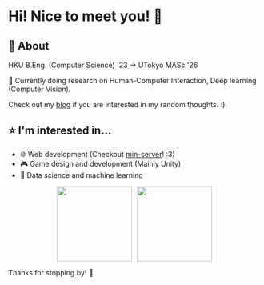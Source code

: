 # Hi! Nice to meet you! 👋

<!--
**louishhy/louishhy** is a ✨ _special_ ✨ repository because its `README.md` (this file) appears on your GitHub profile.

Here are some ideas to get you started:

- 🔭 I’m currently working on ...
- 🌱 I’m currently learning ...
- 👯 I’m looking to collaborate on ...
- 🤔 I’m looking for help with ...
- 💬 Ask me about ...
- 📫 How to reach me: ...
- 😄 Pronouns: ...
- ⚡ Fun fact: ...
-->

## 💬 About
HKU B.Eng. (Computer Science) '23 -> UTokyo MASc '26

🔭 Currently doing research on Human-Computer Interaction, Deep learning (Computer Vision).

Check out my [blog](https://blog.louishhy.com) if you are interested in my random thoughts. :)

## ⭐ I'm interested in...
- 🌐 Web development (Checkout [min-server](https://github.com/louishhy/min-server)! :3)
- 🎮 Game design and development (Mainly Unity)
- 🤖 Data science and machine learning

<p align="center">
  <div style="display: flex; justify-content: center; align-items: center; flex-direction: row;">
      <img height="150px" src="https://github-readme-stats.vercel.app/api?username=louishhy&show_icons=true&theme=default&rank_icon=github" style="margin-right: 10px;" />
      <img height="150px" src="https://github-readme-stats.vercel.app/api/top-langs/?username=louishhy&layout=compact&theme=default" />
  </div>
</p>

Thanks for stopping by! 🤗
